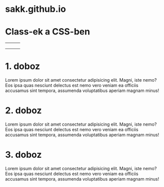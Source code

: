 # sakk.github.io
<html lang="en">
<head>
    <meta charset="UTF-8">
    <meta http-equiv="X-UA-Compatible" content="IE=edge">
    <meta name="viewport" content="width=device-width, initial-scale=1.0">
    <link rel="stylesheet" href="tablazat_stilus.css">
</head>
<body>
    <h1>Class-ek a CSS-ben</h1>
    <table>
        <tr>
            <td class="black"></td>
            <td class="white"></td>
            <td class="black"></td>
        </tr>
        <tr>
            <td class="white"></td>
            <td class="black"></td>
            <td  class="white"></td>
        </tr>
        <tr>
            <td class="black"></td>
            <td class="white"></td>
            <td id="kedvenc"></td>
        </tr>
    </table>
    <div class="container">
        <div class="szepdiv">
            <h1>1. doboz</h1>
            <p>Lorem ipsum dolor sit amet consectetur adipisicing elit. Magni, iste nemo? Eos ipsa quas nesciunt delectus est nemo vero veniam ea officiis accusamus sint tempora, assumenda voluptatibus aperiam magnam minus!</p>
         </div>
        <div class="szepdiv">
            <h1>2. doboz</h1>
            <p>Lorem ipsum dolor sit amet consectetur adipisicing elit. Magni, iste nemo? Eos ipsa quas nesciunt delectus est nemo vero veniam ea officiis accusamus sint tempora, assumenda voluptatibus aperiam magnam minus!</p>
        </div>
        <div class="szepdiv">
            <h1>3. doboz</h1>
            <p>Lorem ipsum dolor sit amet consectetur adipisicing elit. Magni, iste nemo? Eos ipsa quas nesciunt delectus est nemo vero veniam ea officiis accusamus sint tempora, assumenda voluptatibus aperiam magnam minus!</p>
        </div>
    </div>
</body>
</html>
